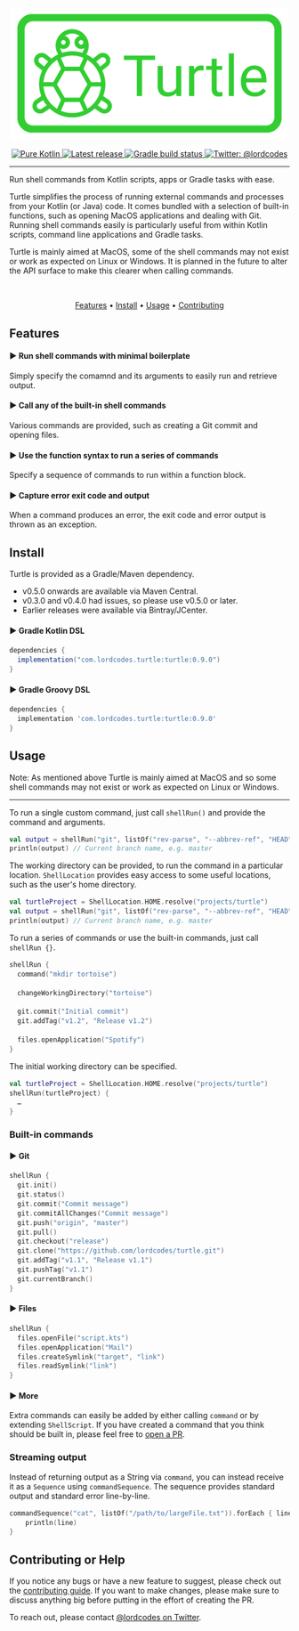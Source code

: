 <p align="center">
    <img src="art/logo.png" width="500" max-width="90%" alt="Turtle" />
</p>

<p align="center">
  <a href="https://kotlinlang.org/">
      <img src="https://img.shields.io/badge/100%25-kotlin-935dff.svg" alt="Pure Kotlin" />
  </a>
  <a href="https://github.com/lordcodes/turtle/releases/latest">
      <img src="https://img.shields.io/github/release/lordcodes/turtle.svg?style=flat" alt="Latest release" />
  </a>
  <a href="https://github.com/lordcodes/turtle/workflows/Gradle">
    <img src="https://github.com/lordcodes/turtle/workflows/Gradle/badge.svg" alt="Gradle build status" />
  </a>
  <a href="https://twitter.com/lordcodes">
    <img src="https://img.shields.io/badge/twitter-@lordcodes-00acee.svg?style=flat" alt="Twitter: @lordcodes" />
  </a>
</p>

---

Run shell commands from Kotlin scripts, apps or Gradle tasks with ease.

Turtle simplifies the process of running external commands and processes from your Kotlin (or Java) code. It comes bundled with a selection of built-in functions, such as opening MacOS applications and dealing with Git. Running shell commands easily is particularly useful from within Kotlin scripts, command line applications and Gradle tasks.

Turtle is mainly aimed at MacOS, some of the shell commands may not exist or work as expected on Linux or Windows. It is planned in the future to alter the API surface to make this clearer when calling commands.

&nbsp;

<p align="center">
    <a href="#features">Features</a> • <a href="#install">Install</a> • <a href="#usage">Usage</a> • <a href="#contributing-or-help">Contributing</a>
</p>

## Features

#### ▶︎ Run shell commands with minimal boilerplate

Simply specify the comamnd and its arguments to easily run and retrieve output.

#### ▶︎ Call any of the built-in shell commands

Various commands are provided, such as creating a Git commit and opening files.

#### ▶︎ Use the function syntax to run a series of commands

Specify a sequence of commands to run within a function block.

#### ▶︎ Capture error exit code and output

When a command produces an error, the exit code and error output is thrown as an exception.

## Install

Turtle is provided as a Gradle/Maven dependency.

* v0.5.0 onwards are available via Maven Central.
* v0.3.0 and v0.4.0 had issues, so please use v0.5.0 or later.
* Earlier releases were available via Bintray/JCenter.

#### ▶︎ Gradle Kotlin DSL

```gradle
dependencies {
  implementation("com.lordcodes.turtle:turtle:0.9.0")
}
```

#### ▶︎ Gradle Groovy DSL

```gradle
dependencies {
  implementation 'com.lordcodes.turtle:turtle:0.9.0'
}
```

## Usage

Note: As mentioned above Turtle is mainly aimed at MacOS and so some shell commands may not exist or work as expected on Linux or Windows.

---

To run a single custom command, just call `shellRun()` and provide the command and arguments.

```kotlin
val output = shellRun("git", listOf("rev-parse", "--abbrev-ref", "HEAD"))
println(output) // Current branch name, e.g. master
```

The working directory can be provided, to run the command in a particular location. `ShellLocation` provides easy access to some useful locations, such as the user's home directory.

```kotlin
val turtleProject = ShellLocation.HOME.resolve("projects/turtle")
val output = shellRun("git", listOf("rev-parse", "--abbrev-ref", "HEAD"), turtleProject)
println(output) // Current branch name, e.g. master
```

To run a series of commands or use the built-in commands, just call `shellRun {}`.

```kotlin
shellRun {
  command("mkdir tortoise")

  changeWorkingDirectory("tortoise")

  git.commit("Initial commit")
  git.addTag("v1.2", "Release v1.2")

  files.openApplication("Spotify")
}
```

The initial working directory can be specified.

```kotlin
val turtleProject = ShellLocation.HOME.resolve("projects/turtle")
shellRun(turtleProject) {
  …
}
```

### Built-in commands

#### ▶︎ Git

```kotlin
shellRun {
  git.init()
  git.status()
  git.commit("Commit message")
  git.commitAllChanges("Commit message")
  git.push("origin", "master")
  git.pull()
  git.checkout("release")
  git.clone("https://github.com/lordcodes/turtle.git")
  git.addTag("v1.1", "Release v1.1")
  git.pushTag("v1.1")
  git.currentBranch()
}
```

#### ▶︎ Files

```kotlin
shellRun {
  files.openFile("script.kts")
  files.openApplication("Mail")
  files.createSymlink("target", "link")
  files.readSymlink("link")
}
```

#### ▶︎ More

Extra commands can easily be added by either calling `command` or by extending `ShellScript`. If you have created a command that you think should be built in, please feel free to [open a PR](https://github.com/lordcodes/turtle/pull/new/master).

### Streaming output

Instead of returning output as a String via `command`, you can instead receive it as a `Sequence` using `commandSequence`. The sequence provides standard output and standard error line-by-line.

```kotlin
commandSequence("cat", listOf("/path/to/largeFile.txt")).forEach { line ->
    println(line)
}
```

## Contributing or Help

If you notice any bugs or have a new feature to suggest, please check out the [contributing guide](https://github.com/lordcodes/turtle/blob/master/CONTRIBUTING.md). If you want to make changes, please make sure to discuss anything big before putting in the effort of creating the PR.

To reach out, please contact [@lordcodes on Twitter](https://twitter.com/lordcodes).
